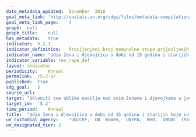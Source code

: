 ```yaml
---	
date_metadata_updated:	December  2016
goal_meta_link:	'http://unstats.un.org/sdgs/files/metadata-compilation/Metadata-Goal-5.pdf'
goal_meta_link_page:	4
graph:	null
graph_title:	null
has_metadata:	true
indicator:	5.2.1
indicator_definition:	Procijenjeni broj nominalne stope prijavljenih silovanja za revidirane i naslijeđene definicije.
indicator_name:	"Udio žena i djevojčica u dobi od 15 godina i starijih koje su ikada imale partnera, a koje su bile izložene tjelesnom, seksualnom ili psihičkom nasilju od strane trenutnog ili bivšeg intimnog partnera u proteklih 12 mjeseci, prema obliku nasilja i dobi"
indicator_variable:	rev_rape_def
layout:	indicator
periodicity:	Annual
permalink:	/5-2-1/
published:	true
sdg_goal:	5
source_url:	
target:	"Ukloniti sve oblike nasilja nad svim ženama i djevojkama u javnim i privatnim sferama, uključujući trgovinu te seksualne i druge vrste eksploatacije"
target_id:	'5.2'
time_period:	Annual
title:	"Udio žena i djevojčica u dobi od 15 godina i starijih koje su ikada imale partnera, a koje su bile izložene tjelesnom, seksualnom ili psihičkom nasilju od strane trenutnog ili bivšeg intimnog partnera u proteklih 12 mjeseci, prema obliku nasilja i dobi"
un_custodial_agency:	"UNICEF,  UN  Women,  UNFPA,  WHO,  UNODC  (Partnering  Agencies:  UNSD,  UNDP)"
un_designated_tier:	2
---	
```

